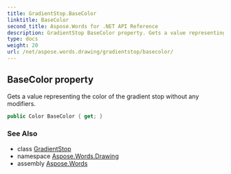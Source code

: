 ```yaml
---
title: GradientStop.BaseColor
linktitle: BaseColor
second_title: Aspose.Words for .NET API Reference
description: GradientStop BaseColor property. Gets a value representing the color of the gradient stop without any modifiers in C#.
type: docs
weight: 20
url: /net/aspose.words.drawing/gradientstop/basecolor/
---
```

## BaseColor property

Gets a value representing the color of the gradient stop without any modifiers.

```csharp
public Color BaseColor { get; }
```

### See Also

* class [GradientStop](../)
* namespace [Aspose.Words.Drawing](../../gradientstop/)
* assembly [Aspose.Words](../../../)
